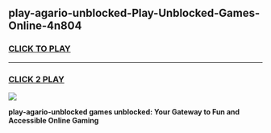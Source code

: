 
## play-agario-unblocked-Play-Unblocked-Games-Online-4n804
<h3>
<a href="https://premium76.site?title=play-agario-unblocked&ref=25A">CLICK TO PLAY</a></h3>
<hr>

<h3>
<a href="https://premium76.site?title=play-agario-unblocked&ref=25A">CLICK 2 PLAY</a>
  
</h3>

<a href="https://premium76.site?title=play-agario-unblocked&ref=25A"><img src="https://clearcache.store/games.png"></a>


**play-agario-unblocked games unblocked: Your Gateway to Fun and Accessible Online Gaming**
